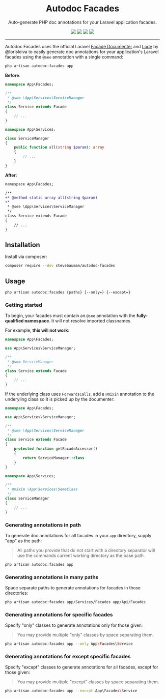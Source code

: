 <h1 align="center">Autodoc Facades</h1>

<p align="center">
Auto-generate PHP doc annotations for your Laravel application facades.
</p>

<p align="center">
<a href="https://github.com/stevebauman/autodoc-facades/actions" target="_blank"><img src="https://img.shields.io/github/actions/workflow/status/stevebauman/autodoc-facades/run-tests.yml?branch=master&style=flat-square"/></a>
<a href="https://packagist.org/packages/stevebauman/autodoc-facades" target="_blank"><img src="https://img.shields.io/packagist/v/stevebauman/autodoc-facades.svg?style=flat-square"/></a>
<a href="https://packagist.org/packages/stevebauman/autodoc-facades" target="_blank"><img src="https://img.shields.io/packagist/dt/stevebauman/autodoc-facades.svg?style=flat-square"/></a>
<a href="https://packagist.org/packages/stevebauman/autodoc-facades" target="_blank"><img src="https://img.shields.io/packagist/l/stevebauman/autodoc-facades.svg?style=flat-square"/></a>
</p>

---

Autodoc Facades uses the official Laravel [Facade Documenter](https://github.com/laravel/facade-documenter) and [Lody](https://github.com/lorisleiva/lody) by @lorisleiva to easily generate doc annotations for your application's Laravel facades using the `@see` annotation with a single command:

```php
php artisan autodoc:facades app
```

**Before**:

```php
namespace App\Facades;

/**
 * @see \App\Services\ServiceManager
 */
class Service extends Facade
{
    // ...
}
```

```php
namespace App\Services;

class ServiceManager
{
    public function all(string $param): array
    {
        // ...    
    }
}
```

**After**:

```diff
namespace App\Facades;

/**
+* @method static array all(string $param)
+* 
 * @see \App\Services\ServiceManager
 */
class Service extends Facade
{
    // ...
}
```

## Installation

Install via composer:

```bash
composer require --dev stevebauman/autodoc-facades
```

## Usage

```bash
php artisan autodoc:facades {paths} {--only=} {--except=}
```

### Getting started

To begin, your facades must contain an `@see` annotation with the **fully-qualified namespace**. It will not resolve imported classnames.

For example, **this will not work**:

```php
namespace App\Facades;

use App\Services\ServiceManager;

/**
 * @see ServiceManager
 */
class Service extends Facade
{
    // ...
}
```

If the underlying class uses `ForwardsCalls`, add a `@mixin` annotation to the underyling class so it is picked up by the documenter:

```php
namespace App\Facades;

use App\Services\ServiceManager;

/**
 * @see \App\Services\ServiceManager
 */
class Service extends Facade
{
    protected function getFacadeAccessor()
    {
        return ServiceManager::class
    }
}
```

```php
namespace App\Services;

/**
 * @mixin \App\Services\SomeClass
 */
class ServiceManager
{
    // ...
}
```

### Generating annotations in path

To generate doc annotations for all facades in your `app` directory, supply "app" as the path:

> All paths you provide that do not start with a directory separator will use the commands current working directory as the base path.

```bash
php artisan autodoc:facades app
```

### Generating annotations in many paths

Space separate paths to generate annotations for facades in those directories:

```bash
php artisan autodoc:facades app/Services/Facades app/Api/Facades
```

### Generating annotations for specific facades

Specify "only" classes to generate annotations only for those given:

> You may provide multiple "only" classes by space separating them.

```bash
php artisan autodoc:facades app --only App\Facades\Service
```

### Generating annotations for except specific facades

Specify "except" classes to generate annotations for all facades, except for those given:

> You may provide multiple "except" classes by space separating them.

```bash
php artisan autodoc:facades app --except App\Facades\Service
```
